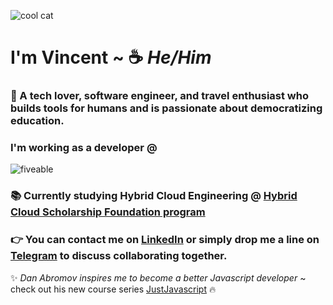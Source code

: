 ![cool cat](https://pixabay.com/get/5fe8d1434355b10ff3d89960c62d3e7a1038d8ec5456_640.jpg)
#  I'm Vincent ~  :coffee: *He/Him*


      
### 🥳 A tech lover, software engineer, and travel enthusiast who builds tools for humans and is passionate about democratizing education.

### I'm working as a developer @
![fiveable](https://fiveable.me/wp-content/uploads/2020/06/fiveable-pride-flag-new-copy.png)

### :books: Currently studying Hybrid Cloud Engineering @ [Hybrid Cloud Scholarship Foundation program](https://classroom.udacity.com/nanodegrees/nd321-1/syllabus/core-curriculum)


### :point_right:  You can contact me on [LinkedIn](https://www.linkedin.com/in/vincentvinnybattaglia) or simply drop me a line on [Telegram](https://t.me/vbattaglia) to discuss collaborating together.

  
  
  
  
        
        
        
        
:sparkles: *Dan Abromov inspires me to become a better Javascript developer* ~ check out his new course series [JustJavascript](https://justjavascript.com/)  :fire:
    


